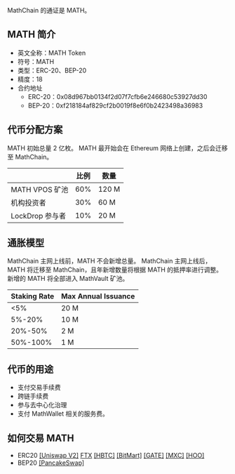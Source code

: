 MathChain 的通证是 MATH。

## MATH 简介

- 英文全称：MATH Token
- 符号：MATH
- 类型：ERC-20、BEP-20
- 精度：18
-  合约地址
    - ERC-20：0x08d967bb0134f2d07f7cfb6e246680c53927dd30
    - BEP-20：0xf218184af829cf2b0019f8e6f0b2423498a36983

## 代币分配方案

MATH 初始总量 2 亿枚。 MATH 最开始会在 Ethereum 网络上创建，之后会迁移至 MathChain。

|                | 比例 | 数量 |
|----------------|------|------|
| MATH VPOS 矿池 | 60%  | 120 M |
| 机构投资者     | 30%  | 60 M  |
| LockDrop 参与者 | 10%  | 20 M  |

## 通胀模型

MathChain 主网上线前，MATH 不会新增总量。 MathChain 主网上线后，MATH 将迁移至 MathChain，且年新增数量将根据 MATH 的抵押率进行调整。新增的 MATH 将全部进入 MathVault 矿池。

| Staking Rate | Max Annual Issuance |
|--------------|---------------------|
| <5%          | 20 M                 |
| 5%-20%       | 10 M                 |
| 20%-50%      | 2 M                  |
| 50%-100%     | 1 M                  |

## 代币的用途
- 支付交易手续费
- 跨链手续费
- 参与去中心化治理
- 支付 MathWallet 相关的服务费。

## 如何交易 MATH
- ERC20 [[Uniswap V2]](https://app.uniswap.org/#/swap?inputCurrency=0x08d967bb0134f2d07f7cfb6e246680c53927dd30) [FTX](https://ftx.com/trade/MATH/USDT) [[HBTC]](https://www.hbtc.com/exchange/MATH/USDT) [[BitMart]](https://www.bitmart.io/trade/cn?symbol=MATH_USDT) [[GATE]](https://www.gate.io/trade/MATH_USDT) [[MXC]](https://www.mxc.io/trade/easy#MATH_USDT) [[HOO]](https://hoo.com/spot/math-usdt)
- BEP20 [[PancakeSwap]](https://exchange.pancakeswap.finance/?_gl=1*16e73c8*_ga*MTM5MDk5MTczMS4xNjA4MDE2Njgx*_ga_334KNG3DMQ*MTYwOTEyMzE1Mi4xNy4xLjE2MDkxMjQ1OTkuMA..#/swap?inputCurrency=0xf218184af829cf2b0019f8e6f0b2423498a36983)
